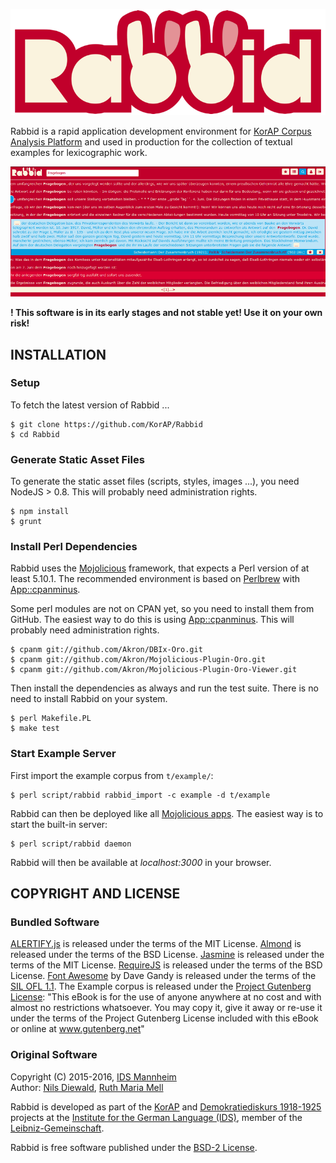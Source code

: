 ![Rabbid](https://raw.githubusercontent.com/KorAP/Rabbid/master/dev/demo/img/rabbid.png)

Rabbid is a rapid application development environment for
[KorAP Corpus Analysis Platform](http://korap.ids-mannheim.de/)
and used in production for the collection of textual examples for lexicographic work.

![Rabbid Screenshot](https://raw.githubusercontent.com/KorAP/Rabbid/master/dev/demo/img/screenshot.png)

**! This software is in its early stages and not stable yet! Use it on your own risk!**

## INSTALLATION

### Setup

To fetch the latest version of Rabbid ...

```
$ git clone https://github.com/KorAP/Rabbid
$ cd Rabbid
```

### Generate Static Asset Files

To generate the static asset files (scripts, styles, images ...),
you need NodeJS > 0.8. This will probably need administration
rights.

```
$ npm install
$ grunt
```

### Install Perl Dependencies

Rabbid uses the [Mojolicious](http://mojolicio.us/) framework,
that expects a Perl version of at least 5.10.1.
The recommended environment is based on [Perlbrew](http://perlbrew.pl/)
with [App::cpanminus](http://search.cpan.org/~miyagawa/App-cpanminus/).

Some perl modules are not on CPAN yet, so you need to install them from GitHub.
The easiest way to do this is using
[App::cpanminus](http://search.cpan.org/~miyagawa/App-cpanminus/).
This will probably need administration rights.

```
$ cpanm git://github.com/Akron/DBIx-Oro.git
$ cpanm git://github.com/Akron/Mojolicious-Plugin-Oro.git
$ cpanm git://github.com/Akron/Mojolicious-Plugin-Oro-Viewer.git
```

Then install the dependencies as always and run the test suite.
There is no need to install Rabbid on your system.

```
$ perl Makefile.PL
$ make test
```

### Start Example Server

First import the example corpus from ```t/example/```:

```
$ perl script/rabbid rabbid_import -c example -d t/example
```

Rabbid can then be deployed like all
[Mojolicious apps](http://mojolicio.us/perldoc/Mojolicious/Guides/Cookbook#DEPLOYMENT).
The easiest way is to start the built-in server:

```
$ perl script/rabbid daemon
```

Rabbid will then be available at *localhost:3000* in your browser.

## COPYRIGHT AND LICENSE

### Bundled Software

[ALERTIFY.js](https://fabien-d.github.io/alertify.js/)
is released under the terms of the MIT License.
[Almond](https://github.com/jrburke/almond)
is released under the terms of the BSD License.
[Jasmine](https://jasmine.github.io/)
is released under the terms of the MIT License.
[RequireJS](http://requirejs.org/)
is released under the terms of the BSD License.
[Font Awesome](http://fontawesome.io)
by Dave Gandy
is released under the terms of the
[SIL OFL 1.1](http://scripts.sil.org/OFL).
The Example corpus is released under the
[Project Gutenberg License](http://gutenberg.net/license):
"This eBook is for the use of anyone anywhere at no cost and with almost no restrictions whatsoever. You may copy it, give it away or re-use it under the terms of the Project Gutenberg License included with this eBook or online at www.gutenberg.net"


### Original Software

Copyright (C) 2015-2016, [IDS Mannheim](http://www.ids-mannheim.de/)<br>
Author: [Nils Diewald](http://nils-diewald.de/),
[Ruth Maria Mell](http://ruth-mell.de)

Rabbid is developed as part of the [KorAP](http://korap.ids-mannheim.de/)
and
[Demokratiediskurs 1918-1925](http://www1.ids-mannheim.de/lexik/zeitreflexion18.html)
projects at the
[Institute for the German Language (IDS)](http://ids-mannheim.de/),
member of the
[Leibniz-Gemeinschaft](http://www.leibniz-gemeinschaft.de/en/about-us/leibniz-competition/projekte-2011/2011-funding-line-2/).

Rabbid is free software published under the
[BSD-2 License](https://raw.githubusercontent.com/KorAP/Rabbid/master/LICENSE).
